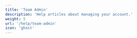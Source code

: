 ```yaml
---
title: 'Team Admin'
description: 'Help articles about managing your account.'
weight: 5
url: '/help/team-admin'
icon: 'ghost'
---
```

